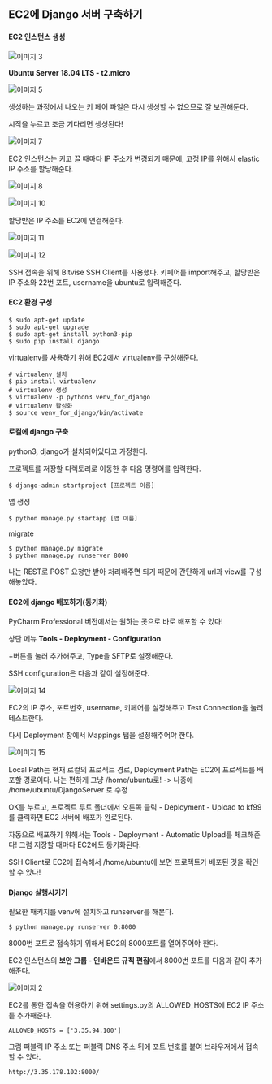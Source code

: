 <h2>EC2에 Django 서버 구축하기</h2>

<h4>EC2 인스턴스 생성</h4>

![이미지 3](https://user-images.githubusercontent.com/30336831/101137380-16a40c00-3652-11eb-9968-4568c87bf87c.png)

<b>Ubuntu Server 18.04 LTS - t2.micro</b>

![이미지 5](https://user-images.githubusercontent.com/30336831/101137694-916d2700-3652-11eb-87e4-4c3278cc7ce1.png)

생성하는 과정에서 나오는 키 페어 파일은 다시 생성할 수 없으므로 잘 보관해둔다.

시작을 누르고 조금 기다리면 생성된다!

![이미지 7](https://user-images.githubusercontent.com/30336831/101140649-96cc7080-3656-11eb-847e-341b658f10a8.png)

EC2 인스턴스는 키고 끌 때마다 IP 주소가 변경되기 때문에, 고정 IP를 위해서 elastic IP 주소를 할당해준다.

![이미지 8](https://user-images.githubusercontent.com/30336831/101140748-b95e8980-3656-11eb-91b7-435e41ac706f.png)

![이미지 10](https://user-images.githubusercontent.com/30336831/101140857-dd21cf80-3656-11eb-8beb-99f6b2b731c4.png)

할당받은 IP 주소를 EC2에 연결해준다.

![이미지 11](https://user-images.githubusercontent.com/30336831/101140946-fb87cb00-3656-11eb-9687-2b0508662010.png)

![이미지 12](https://user-images.githubusercontent.com/30336831/101141275-6a652400-3657-11eb-9878-96f74bc93f41.png)

SSH 접속을 위해 Bitvise SSH Client를 사용했다. 키페어를 import해주고, 할당받은 IP 주소와 22번 포트, username을 ubuntu로 입력해준다.



<h4>EC2 환경 구성</h4>

```
$ sudo apt-get update
$ sudo apt-get upgrade
$ sudo apt-get install python3-pip
$ sudo pip install django
```



virtualenv를 사용하기 위해 EC2에서 virtualenv를 구성해준다.

```
# virtualenv 설치
$ pip install virtualenv
# virtualenv 생성
$ virtualenv -p python3 venv_for_django
# virtualenv 활성화
$ source venv_for_django/bin/activate
```



<h4>로컬에 django 구축</h4>

python3, django가 설치되어있다고 가정한다.

프로젝트를 저장할 디렉토리로 이동한 후 다음 명령어를 입력한다.

```
$ django-admin startproject [프로젝트 이름] 
```

앱 생성

```
$ python manage.py startapp [앱 이름]
```

migrate

```
$ python manage.py migrate
$ python manage.py runserver 8000
```

나는 REST로 POST 요청만 받아 처리해주면 되기 때문에 간단하게 url과 view를 구성해놓았다.



<h4>EC2에 django 배포하기(동기화)</h4>

PyCharm Professional 버전에서는 원하는 곳으로 바로 배포할 수 있다!

상단 메뉴 <b>Tools - Deployment - Configuration </b>

+버튼을 눌러 추가해주고, Type을 SFTP로 설정해준다.

SSH configuration은 다음과 같이 설정해준다.

![이미지 14](https://user-images.githubusercontent.com/30336831/101142727-591d1700-3659-11eb-9347-fc7e81b394e2.png)

EC2의 IP 주소, 포트번호, username, 키페어를 설정해주고 Test Connection을 눌러 테스트한다.

다시 Deployment 창에서 Mappings 탭을 설정해주어야 한다.

![이미지 15](https://user-images.githubusercontent.com/30336831/101142949-a13c3980-3659-11eb-9243-11ab39757005.png)

Local Path는 현재 로컬의 프로젝트 경로, Deployment Path는 EC2에 프로젝트를 배포할 경로이다. 나는 편하게 그냥 /home/ubuntu로! -> 나중에 /home/ubuntu/DjangoServer 로 수정

OK를 누르고, 프로젝트 루트 폴더에서 오른쪽 클릭 - Deployment - Upload to kf99를 클릭하면 EC2 서버에 배포가 완료된다.

자동으로 배포하기 위해서는 Tools - Deployment - Automatic Upload를 체크해준다! 그럼 저장할 때마다 EC2에도 동기화된다.

SSH Client로 EC2에 접속해서 /home/ubuntu에 보면 프로젝트가 배포된 것을 확인할 수 있다!



<h4>Django 실행시키기</h4>

필요한 패키지를 venv에 설치하고 runserver를 해본다.

```
$ python manage.py runserver 0:8000
```

8000번 포트로 접속하기 위해서 EC2의 8000포트를 열어주어야 한다.

EC2 인스턴스의 <b>보안 그룹 - 인바운드 규칙 편집</b>에서 8000번 포트를 다음과 같이 추가해준다.

![이미지 2](https://user-images.githubusercontent.com/30336831/101234688-d9e51d00-3704-11eb-9cba-f495051311ee.png)

EC2를 통한 접속을 허용하기 위해 settings.py의 ALLOWED_HOSTS에 EC2 IP 주소를 추가해준다.

```
ALLOWED_HOSTS = ['3.35.94.100']
```

그럼 퍼블릭 IP 주소 또는 퍼블릭 DNS 주소 뒤에 포트 번호를 붙여 브라우저에서 접속할 수 있다.

```
http://3.35.178.102:8000/
```









